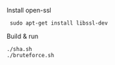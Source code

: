 Install open-ssl

```
 sudo apt-get install libssl-dev
```
Build & run

```
./sha.sh
./bruteforce.sh
```
